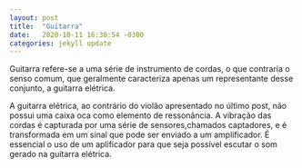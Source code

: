 ```yaml
---
layout: post
title:  "Guitarra"
date:   2020-10-11 16:30:54 -0300
categories: jekyll update
---
```


Guitarra refere-se a uma série de instrumento de cordas, o que contraria o senso comum, que geralmente caracteriza apenas um representante desse conjunto, a guitarra elétrica.

A guitarra elétrica, ao contrário do violão apresentado no último post, não possui uma caixa oca como elemento de ressonância. A vibração das cordas é capturada por uma série de sensores,chamados captadores, e é transformada em um sinal que pode ser enviado a um amplificador. É essencial o uso de um aplificador para que seja possível escutar o som gerado na guitarra elétrica.


